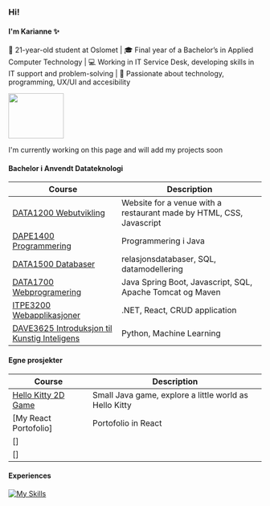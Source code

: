 ### Hi!
#### I'm Karianne ✨

🌟 21-year-old student at Oslomet | 🎓 Final year of a Bachelor’s in Applied Computer Technology | 💻 Working in IT Service Desk, developing skills in IT support and problem-solving | 🎀 Passionate about technology, programming, UX/UI and accesibility 

<img src="https://media.giphy.com/media/2IudUHdI075HL02Pkk/giphy.gif" width="110" height="90" />


I'm currently working on this page and will add my projects soon

#### Bachelor i Anvendt Datateknologi

| Course | Description |
| --- | --- |
| [DATA1200 Webutvikling](https://github.com/kariannegle/Eksamen) | Website for a venue with a restaurant made by HTML, CSS, Javascript |
| [DAPE1400 Programmering](https://github.com/kariannegle/DAPE1400Programering)| Programmering i Java |
| [DATA1500 Databaser](https://github.com/kariannegle/Databaser) | relasjonsdatabaser, SQL, datamodellering|
| [DATA1700 Webprogramering](https://github.com/kariannegle/Webprogramering) | Java Spring Boot, Javascript, SQL, Apache Tomcat og Maven |
| [ITPE3200 Webapplikasjoner](https://github.com/kariannegle/MyShop) | .NET, React, CRUD application |
| [DAVE3625 Introduksjon til Kunstig Inteligens](https://github.com/kariannegle/IntroduksjonKI) | Python, Machine Learning |

#### Egne prosjekter
| Course | Description |
| --- | --- |
| [Hello Kitty 2D Game](https://github.com/kariannegle/Game2D)| Small Java game, explore a little world as Hello Kitty |
| [My React Portofolio]| Portofolio in React |
| []|  |
| []|  |

#### Experiences
[![My Skills](https://skillicons.dev/icons?i=java,html,css,javascript,nodejs,figma,anaconda,azure,bootstrap,dotnet,react,linux,py&theme=light)](https://skillicons.dev)

